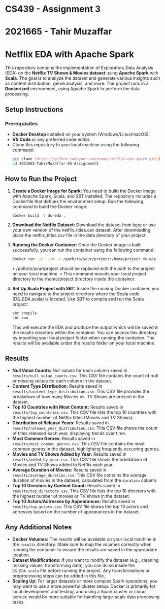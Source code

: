 # CS439 - Assignment 3
# 2021665 - Tahir Muzaffar
# Netflix EDA with Apache Spark

This repository contains the implementation of Exploratory Data Analysis (EDA) on the **Netflix TV Shows & Movies dataset** using **Apache Spark** with **Scala**. The goal is to analyze the dataset and generate various insights such as content distribution, genre analysis, and more. The project runs in a **Dockerized** environment, using Apache Spark to perform the data processing.

## Setup Instructions

### Prerequisites

- **Docker Desktop** installed on your system (Windows/Linux/macOS).
- **VS Code** or any preferred code editor.
- Clone this repository to your local machine using the following command:
   ```bash
   git clone [https://github.com/your-username/netflix-eda-spark.git](https://github.com/TahirMuzaffar/2021665-TahirMuzaffar-DS-Assignment3.git)
   cd 2021665-TahirMuzaffar-DS-Assignment3
   ```

## How to Run the Project
   
1. **Create a Docker Image for Spark:**
   You need to build the Docker image with Apache Spark, Scala, and SBT installed. The repository includes a Dockerfile that defines the environment setup.
   Run the following command to build the Docker image:
   ```bash
   docker build -t ds-eda .
   ```
   
2. **Download the Netflix Dataset:**
   Download the dataset from [here]([readme.com](https://www.kaggle.com/datasets/shivamb/netflix-shows)) or use your own version of the netflix_titles.csv dataset. After downloading, place the netflix_titles.csv     file in the data directory of your project.

3. **Running the Docker Container:**
   Once the Docker image is built successfully, you can run the container using the following command:
   ```bash
   docker run -it --rm -v /path/to/your/project:/home/project ds-eda
   ```
   • /path/to/your/project should be replaced with the path to the project on your local machine.
   • This command mounts your local project directory to the /home/project directory inside the container.

4. **Set Up Scala Project with SBT:**
   Inside the running Docker container, you need to navigate to the project directory where the Scala code (DS_EDA.scala) is located. Use SBT to compile and run the Scala project:
   ```bash
   sbt compile
   sbt run
   ```
   This will execute the EDA and produce the output which will be saved in the results directory within the container. You can access this directory by mounting your local project folder when running the             container. The results will be available under the results folder on your local machine.

## Results

- **Null Value Counts:** Null values for each column saved in `results/null_value_counts.csv`. This CSV file contains the count of null or missing values for each column in the dataset.
- **Content Type Distribution:** Results saved in `results/content_type_distribution.csv`. This CSV file provides the breakdown of how many Movies vs. TV Shows are present in the dataset.
- **Top 10 Countries with Most Content:** Results saved in `results/top_countries.csv`. This CSV file lists the top 10 countries with the highest number of Netflix titles (Movies and TV Shows).
- **Distribution of Release Years:** Results saved in `results/release_year_distribution.csv`. This CSV file shows the count of titles released each year, displaying trends over time.
- **Most Common Genres:** Results saved in `results/most_common_genres.csv`. This CSV file contains the most common genres in the dataset, highlighting frequently occurring genres.
- **Movies and TV Shows Added by Year:** Results saved in `results/added_by_year.csv`. This CSV file shows the breakdown of Movies and TV Shows added to Netflix each year.
- **Average Duration of Movies:** Results saved in `results/average_duration.csv`. This CSV file contains the average duration of movies in the dataset, calculated from the `duration` column.
- **Top 10 Directors by Content Count:** Results saved in `results/top_directors.csv`. This CSV file lists the top 10 directors with the highest number of movies or TV shows in the dataset.
- **Top 10 Actors/Actresses by Appearances:** Results saved in `results/top_actors.csv`. This CSV file shows the top 10 actors and actresses based on the number of appearances in the dataset.

## Any Additional Notes

- **Docker Volumes:** The results will be available on your local machine in the `results` directory. Make sure to map the volumes correctly when running the container to ensure the results are saved in the appropriate location.
- **Dataset Modifications:** If you want to modify the dataset (e.g., cleaning missing values, transforming data), you can do so inside the `DS_EDA.scala` file before running the project. Any transformations or preprocessing steps can be added in this file.
- **Scaling Up:** For larger datasets or more complex Spark operations, you may want to use a more powerful cluster setup. Docker is primarily for local development and testing, and using a Spark cluster or cloud service would be more suitable for handling large-scale data processing tasks.
